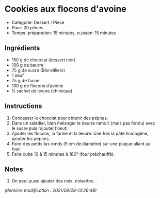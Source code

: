 # Cookies aux flocons d'avoine

* Catégorie: Dessert / Pièce
* Pour: 20 pièces
* Temps: préparation: 15 minutes, cuisson: 15 minutes

## Ingrédients
* 150 g de chocolat (dessert noir)
* 100 g de beurre
* 75 g de sucre (Blonvilliers)
* 1 oeuf
* 75 g de farine
* 100 g de flocons d'avoine
* &frac12; sachet de levure (chimique)

## Instructions
1. Concasser le chocolat pour obtenir des pépites.
1. Dans un saladier, bien mélanger le beurre ramolli (mais pas fondu) avec le sucre puis rajouter l'oeuf.
1. Ajouter les flocons, la farine et la levure. Une fois la pâte homogène, ajouter les pépites.
1. Faire des petits tas ronds (5 cm de diamètre) sur une plaque allant au four.
1. Faire cuire 10 à 15 minutes à 180° (four préchauffé).

## Notes
1. On peut aussi ajouter des noix, noisettes...

_(dernière modification : 2021/08/28-13:26:48)_
